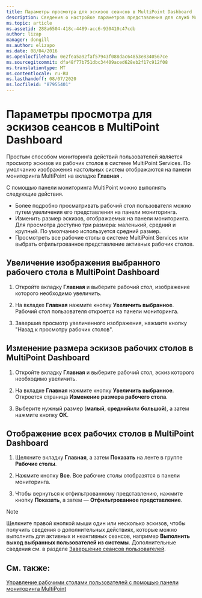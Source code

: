 ```yaml
---
title: Параметры просмотра для эскизов сеансов в MultiPoint Dashboard
description: Сведения о настройке параметров представления для служб MultiPoint
ms.topic: article
ms.assetid: 288a6504-418c-4489-acc6-930410c47cdb
author: lizap
manager: dongill
ms.author: elizapo
ms.date: 08/04/2016
ms.openlocfilehash: 0e2fea5a92faf57943f088dac64853e8340567ce
ms.sourcegitcommit: dfa48f77b751dbc34409aced628eb2f17c912f08
ms.translationtype: MT
ms.contentlocale: ru-RU
ms.lasthandoff: 08/07/2020
ms.locfileid: "87955401"
---
```

# <a name="view-options-for-session-thumbnails-in-multipoint-dashboard"></a>Параметры просмотра для эскизов сеансов в MultiPoint Dashboard
Простым способом мониторинга действий пользователей является просмотр эскизов их рабочих столов в системе MultiPoint Services. По умолчанию изображения настольных систем отображаются на панели мониторинга MultiPoint на вкладке **Главная** .

С помощью панели мониторинга MultiPoint можно выполнять следующие действия.

- Более подробно просматривать рабочий стол пользователя можно путем увеличения его представления на панели мониторинга.
- Изменить размер эскизов, отображаемых на панели мониторинга. Для просмотра доступно три размера: маленький, средний и крупный. По умолчанию используется средний размер.
- Просмотреть все рабочие столы в системе MultiPoint Services или выбрать отфильтрованное представление активных рабочих столов.

## <a name="to-enlarge-the-view-of-a-selected-desktop-in-multipoint-dashboard"></a>Увеличение изображения выбранного рабочего стола в MultiPoint Dashboard

1.  Откройте вкладку **Главная** и выберите рабочий стол, изображение которого необходимо увеличить.

2.  На вкладке **Главная** нажмите кнопку **Увеличить выбранное**. Рабочий стол пользователя откроется на панели мониторинга.

3.  Завершив просмотр увеличенного изображения, нажмите кнопку "Назад к просмотру рабочих столов".

## <a name="to-change-the-size-of-desktop-thumbnails-in-multipoint-dashboard"></a>Изменение размера эскизов рабочих столов в MultiPoint Dashboard

1.  Откройте вкладку **Главная** и выберите рабочий стол, эскиз которого необходимо увеличить.

2.  На вкладке **Главная** нажмите кнопку **Увеличить выбранное**. Откроется страница **Изменение размера рабочего стола**.

3.  Выберите нужный размер (**малый**, **средний**или **большой**), а затем нажмите кнопку **ОК**.

## <a name="to-show-all-desktops-in-multipoint-dashboard"></a>Отображение всех рабочих столов в MultiPoint Dashboard

1.  Щелкните вкладку **Главная**, а затем **Показать** на ленте в группе **Рабочие столы**.

2.  Нажмите кнопку **Все**. Все рабочие столы отобразятся в панели мониторинга.

3.  Чтобы вернуться к отфильтрованному представлению, нажмите кнопку **Показать**, а затем — **Отфильтрованное представление**.

>[!NOTE]
> Щелкните правой кнопкой мыши один или несколько эскизов, чтобы получить сведения о дополнительных действиях, которые можно выполнить для активных и неактивных сеансов, например **Выполнить выход выбранных пользователей из системы**. Дополнительные сведения см. в разделе [Завершение сеансов пользователей](Log-Off-User-Sessions.md).

## <a name="see-also"></a>См. также:
[Управление рабочими столами пользователей с помощью панели мониторинга MultiPoint](Manage-User-Desktops-Using-MultiPoint-Dashboard.md)